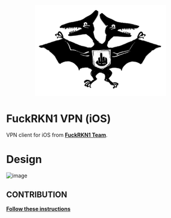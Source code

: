 <p align="center">
  <img src="./media/logofckrkn.jpg" width="350" title="FuckRKN1">
</p>

# FuckRKN1 VPN (iOS)
VPN client for iOS from [**FuckRKN1 Team**](https://github.com/nezavisimost).

<!--
# Features

# Technology
-->

# Design 
![image](https://user-images.githubusercontent.com/6414316/181246606-6b245c4a-99ec-4b1d-8f40-fdd82bdc1ae3.png)

## CONTRIBUTION
[**Follow these instructions**](https://github.com/HotFixDeveloper/FuckRKN1/blob/main/CONTRIBUTION.md)

<!-- # Screencast -->
